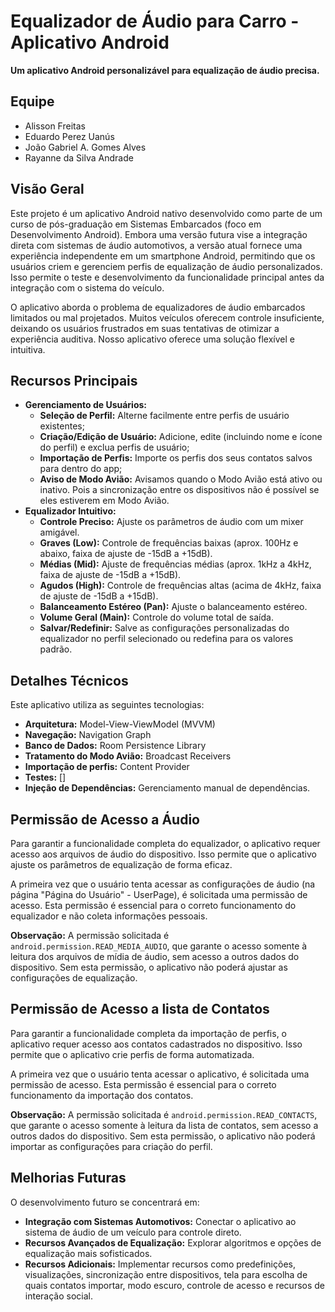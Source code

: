 # Equalizador de Áudio para Carro - Aplicativo Android

**Um aplicativo Android personalizável para equalização de áudio precisa.**

## Equipe

* Alisson Freitas
* Eduardo Perez Uanús
* João Gabriel A. Gomes Alves
* Rayanne da Silva Andrade

## Visão Geral

Este projeto é um aplicativo Android nativo desenvolvido como parte de um curso de pós-graduação em Sistemas Embarcados (foco em Desenvolvimento Android). Embora uma versão futura vise a integração direta com sistemas de áudio automotivos, a versão atual fornece uma experiência independente em um smartphone Android, permitindo que os usuários criem e gerenciem perfis de equalização de áudio personalizados. Isso permite o teste e desenvolvimento da funcionalidade principal antes da integração com o sistema do veículo.

O aplicativo aborda o problema de equalizadores de áudio embarcados limitados ou mal projetados. Muitos veículos oferecem controle insuficiente, deixando os usuários frustrados em suas tentativas de otimizar a experiência auditiva. Nosso aplicativo oferece uma solução flexível e intuitiva.

## Recursos Principais

* **Gerenciamento de Usuários:**
    * **Seleção de Perfil:** Alterne facilmente entre perfis de usuário existentes;
    * **Criação/Edição de Usuário:** Adicione, edite (incluindo nome e ícone do perfil) e exclua perfis de usuário;
    * **Importação de Perfis:** Importe os perfis dos seus contatos salvos para dentro do app;
    * **Aviso de Modo Avião:** Avisamos quando o Modo Avião está ativo ou inativo. Pois a sincronização entre os dispositivos não é possível se eles estiverem em Modo Avião.
* **Equalizador Intuitivo:** 
    * **Controle Preciso:** Ajuste os parâmetros de áudio com um mixer amigável.
    * **Graves (Low):** Controle de frequências baixas (aprox. 100Hz e abaixo, faixa de ajuste de -15dB a +15dB).
    * **Médias (Mid):** Ajuste de frequências médias (aprox. 1kHz a 4kHz, faixa de ajuste de -15dB a +15dB).
    * **Agudos (High):** Controle de frequências altas (acima de 4kHz, faixa de ajuste de -15dB a +15dB).
    * **Balanceamento Estéreo (Pan):** Ajuste o balanceamento estéreo.
    * **Volume Geral (Main):** Controle do volume total de saída.
    * **Salvar/Redefinir:** Salve as configurações personalizadas do equalizador no perfil selecionado ou redefina para os valores padrão.

## Detalhes Técnicos

Este aplicativo utiliza as seguintes tecnologias:

* **Arquitetura:** Model-View-ViewModel (MVVM)
* **Navegação:** Navigation Graph
* **Banco de Dados:** Room Persistence Library
* **Tratamento do Modo Avião:** Broadcast Receivers
* **Importação de perfis:** Content Provider
* **Testes:** []
* **Injeção de Dependências:** Gerenciamento manual de dependências.

## Permissão de Acesso a Áudio

Para garantir a funcionalidade completa do equalizador, o aplicativo requer acesso aos arquivos de áudio do dispositivo.  Isso permite que o aplicativo ajuste os parâmetros de equalização de forma eficaz.

A primeira vez que o usuário tenta acessar as configurações de áudio (na página "Página do Usuário" - UserPage), é solicitada uma permissão de acesso.  Esta permissão é essencial para o correto funcionamento do equalizador e não coleta informações pessoais.

**Observação:**  A permissão solicitada é `android.permission.READ_MEDIA_AUDIO`, que garante o acesso somente à leitura dos arquivos de mídia de áudio, sem acesso a outros dados do dispositivo.  Sem esta permissão, o aplicativo não poderá ajustar as configurações de equalização.

## Permissão de Acesso a lista de Contatos

Para garantir a funcionalidade completa da importação de perfis, o aplicativo requer acesso aos contatos cadastrados no dispositivo. Isso permite que o aplicativo crie perfis de forma automatizada.

A primeira vez que o usuário tenta acessar o aplicativo, é solicitada uma permissão de acesso.  Esta permissão é essencial para o correto funcionamento da importação dos contatos.

**Observação:**  A permissão solicitada é `android.permission.READ_CONTACTS`, que garante o acesso somente à leitura da lista de contatos, sem acesso a outros dados do dispositivo.  Sem esta permissão, o aplicativo não poderá importar as configurações para criação do perfil.


## Melhorias Futuras

O desenvolvimento futuro se concentrará em:

* **Integração com Sistemas Automotivos:** Conectar o aplicativo ao sistema de áudio de um veículo para controle direto.
* **Recursos Avançados de Equalização:** Explorar algoritmos e opções de equalização mais sofisticados.
* **Recursos Adicionais:** Implementar recursos como predefinições, visualizações, sincronização entre dispositivos, tela para escolha de quais contatos importar, modo escuro, controle de acesso e recursos de interação social.

